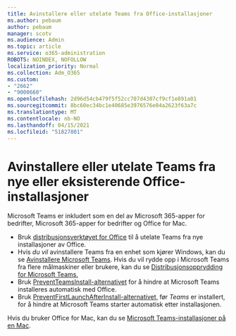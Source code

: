 ```yaml
---
title: Avinstallere eller utelate Teams fra Office-installasjoner
ms.author: pebaum
author: pebaum
manager: scotv
ms.audience: Admin
ms.topic: article
ms.service: o365-administration
ROBOTS: NOINDEX, NOFOLLOW
localization_priority: Normal
ms.collection: Adm_O365
ms.custom:
- "2662"
- "9000660"
ms.openlocfilehash: 2d96d54cb479f5f52cc707d4307cf9cf1e891a01
ms.sourcegitcommit: 8bc60ec34bc1e40685e3976576e04a2623f63a7c
ms.translationtype: MT
ms.contentlocale: nb-NO
ms.lasthandoff: 04/15/2021
ms.locfileid: "51827801"
---
```

# <a name="uninstall-or-exclude-teams-from-new-or-existing-office-installations"></a>Avinstallere eller utelate Teams fra nye eller eksisterende Office-installasjoner

Microsoft Teams er inkludert som en del av Microsoft 365-apper for bedrifter, Microsoft 365-apper for bedrifter og Office for Mac.

- Bruk [distribusjonsverktøyet for Office](https://docs.microsoft.com/deployoffice/teams-install#how-to-exclude-microsoft-teams-from-new-installations-of-microsoft-365-apps) til å utelate Teams fra nye installasjoner av Office.
- Hvis *du vil* avinstallere Teams fra en enhet som kjører Windows, kan du se [Avinstallere Microsoft Teams](https://support.office.com/article/3b159754-3c26-4952-abe7-57d27f5f4c81). Hvis du vil rydde opp i Microsoft Teams fra flere målmaskiner eller brukere, kan du se [Distribusjonsopprydding for Microsoft Teams.](https://docs.microsoft.com/microsoftteams/scripts/powershell-script-teams-deployment-clean-up)
- Bruk [PreventTeamsInstall-alternativet](https://docs.microsoft.com/deployoffice/teams-install#use-group-policy-to-control-the-installation-of-microsoft-teams
) for å hindre at Microsoft Teams installeres automatisk med Office.
- Bruk [PreventFirstLaunchAfterInstall-alternativet,](https://docs.microsoft.com/deployoffice/teams-install#use-group-policy-to-prevent-microsoft-teams-from-starting-automatically-after-installation) før *Teams* er installert, for å hindre at Microsoft Teams starter automatisk etter installasjonen.

Hvis du bruker Office for Mac, kan du se [Microsoft Teams-installasjoner på en Mac](https://docs.microsoft.com/deployoffice/teams-install#microsoft-teams-installations-on-a-mac).